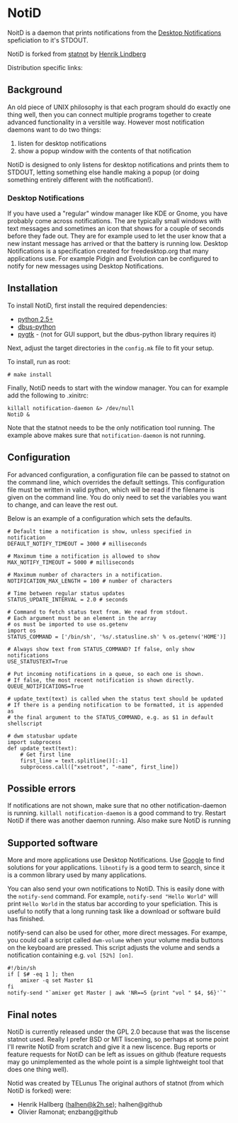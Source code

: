 # NotiD
NoitD is a daemon that prints notifications from the [Desktop Notifications](http://www.galago-project.org/specs/notification/0.9/index.html) speficiation to it's STDOUT.

NotiD is forked from [statnot](http://github.com/halhen/statnot/) by [Henrik Lindberg](https://github.com/halhen)

Distribution specific links:

## Background
An old piece of UNIX philosophy is that each program should do exactly one thing well, then you can connect multiple programs together to create advanced functionality in a versitile way.  However most notification daemons want to do two things:

1. listen for desktop notifications
2. show a popup window with the contents of that notification

NotiD is designed to only listens for desktop notifications and prints them to STDOUT, letting something else handle making a popup (or doing something entirely different with the notification!).

### Desktop Notifications
If you have used a "regular" window manager like KDE or Gnome, you have probably come across notifications. The are typically small windows with text messages and sometimes an icon that shows for a couple of seconds before they fade out. They are for example used to let the user know that a new instant message has arrived or that the battery is running low. Desktop Notifications is a specification created for freedesktop.org that many applications use. For example Pidgin and Evolution can be configured to notify for new messages using Desktop Notifications.

## Installation

To install NotiD, first install the required dependencies:

* [python 2.5+](http://www.python.org)
* [dbus-python](http://dbus.freedesktop.org/releases/dbus-python/)
* [pygtk](http://www.pygtk.org/) - (not for GUI support, but the dbus-python library requires it)

Next, adjust the target directories in the `config.mk` file to fit your setup. 

To install, run as root:

    # make install

Finally, NotiD needs to start with the window manager. You can for example add the following to .xinitrc:

    killall notification-daemon &> /dev/null
    NotiD & 

Note that the statnot needs to be the only notification tool running. The example above makes sure that `notification-daemon` is not running.

## Configuration

For advanced configuration, a configuration file can be passed to statnot on the command line, which overrides the default settings. This configuration file must be written in valid python, which will be read if the filename is given on the command line.  You do only need to set the variables you want to change, and can leave the rest out.

Below is an example of a configuration which sets the defaults.

    # Default time a notification is show, unless specified in notification
    DEFAULT_NOTIFY_TIMEOUT = 3000 # milliseconds
    
    # Maximum time a notification is allowed to show
    MAX_NOTIFY_TIMEOUT = 5000 # milliseconds
    
    # Maximum number of characters in a notification. 
    NOTIFICATION_MAX_LENGTH = 100 # number of characters
    
    # Time between regular status updates
    STATUS_UPDATE_INTERVAL = 2.0 # seconds
    
    # Command to fetch status text from. We read from stdout.
    # Each argument must be an element in the array
    # os must be imported to use os.getenv
    import os
    STATUS_COMMAND = ['/bin/sh', '%s/.statusline.sh' % os.getenv('HOME')] 
     
    # Always show text from STATUS_COMMAND? If false, only show notifications
    USE_STATUSTEXT=True
     
    # Put incoming notifications in a queue, so each one is shown.
    # If false, the most recent notification is shown directly.
    QUEUE_NOTIFICATIONS=True

    # update_text(text) is called when the status text should be updated
    # If there is a pending notification to be formatted, it is appended as
    # the final argument to the STATUS_COMMAND, e.g. as $1 in default shellscript
     
    # dwm statusbar update
    import subprocess
    def update_text(text):
        # Get first line
        first_line = text.splitline()[:-1]
        subprocess.call(["xsetroot", "-name", first_line])

## Possible errors
If notifications are not shown, make sure that no other notification-daemon is running. `killall notification-daemon` is a good command to try. Restart NotiD if there was another daemon running. Also make sure NotiD is running

## Supported software
More and more applications use Desktop Notifications. Use [Google](http://www.google.com) to find solutions for your applications. `libnotify` is a good term to search, since it is a common library used by many applications.

You can also send your own notifications to NotiD. This is easily done with the `notify-send` command. For example, `notify-send "Hello World"` will print `Hello World` in the status bar according to your speficiation. This is useful to notify that a long running task like a download or software build has finished.

notify-send can also be used for other, more direct messages. For exampe, you could call a script called `dwm-volume` when your volume media buttons on the keyboard are pressed. This script adjusts the volume and sends a notification containing e.g. `vol [52%] [on]`. 

    #!/bin/sh
    if [ $# -eq 1 ]; then
        amixer -q set Master $1
    fi
    notify-send "`amixer get Master | awk 'NR==5 {print "vol " $4, $6}'`"

## Final notes
NotiD is currently released under the GPL 2.0 because that was the liscense statnot used.  Really I prefer BSD or MIT liscening, so perhaps at some point I'll rewrite NotiD from scratch and give it a new liscence. Bug reports or feature requests for NotiD can be left as issues on github (feature requests may go unimplemented as the whole point is a simple lightweight tool that does one thing well).


Notid was created by TELunus
The original authors of statnot (from which NotiD is forked) were:
 * Henrik Hallberg  (<halhen@k2h.se>); halhen@github
 * Olivier Ramonat; enzbang@github
